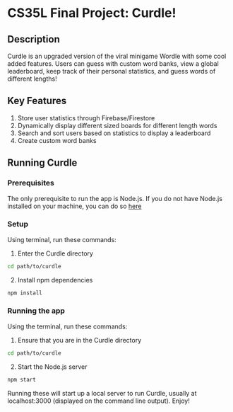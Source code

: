 # CS35L Final Project: Curdle!

## Description

Curdle is an upgraded version of the viral minigame Wordle with some cool added features. Users can guess with custom word banks, view a global leaderboard, keep track of their personal statistics, and guess words of different lengths!

## Key Features
1. Store user statistics through Firebase/Firestore
2. Dynamically display different sized boards for different length words
3. Search and sort users based on statistics to display a leaderboard
4. Create custom word banks

## Running Curdle
### Prerequisites
The only prerequisite to run the app is Node.js. If you do not have Node.js installed on your machine, you can do so [here](https://nodejs.org/en/download/ "Download Node.js")

### Setup
Using terminal, run these commands:
1. Enter the Curdle directory
```bash
cd path/to/curdle
```

2. Install npm dependencies
```bash
npm install
```

### Running the app
Using the terminal, run these commands:
1. Ensure that you are in the Curdle directory
```bash
cd path/to/curdle
```
2. Start the Node.js server
```bash
npm start
```
Running these will start up a local server to run Curdle, usually at localhost:3000 (displayed on the command line output). Enjoy!
